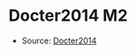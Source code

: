 <a name="material" />

# Docter2014 M2
<script type="application/ld+json">
  {
    "@context": "https://schema.org/",
    "@type": "ChemicalSubstance",
    "http://purl.org/dc/terms/conformsTo":
      {
        "@type": "CreativeWork",
        "@id": "https://bioschemas.org/profiles/ChemicalSubstance/0.4-RELEASE/"
      },
    "@id": "https://egonw.github.io/nanowiki/nanowiki335.html#material",
    "name": "Docter2014 M2",
    "sameAs": "http://127.0.0.1/mediawiki/index.php/Special:URIResolver/Docter2014_M2"
  }
</script>


* Source: [Docter2014](Docter2014.md)
